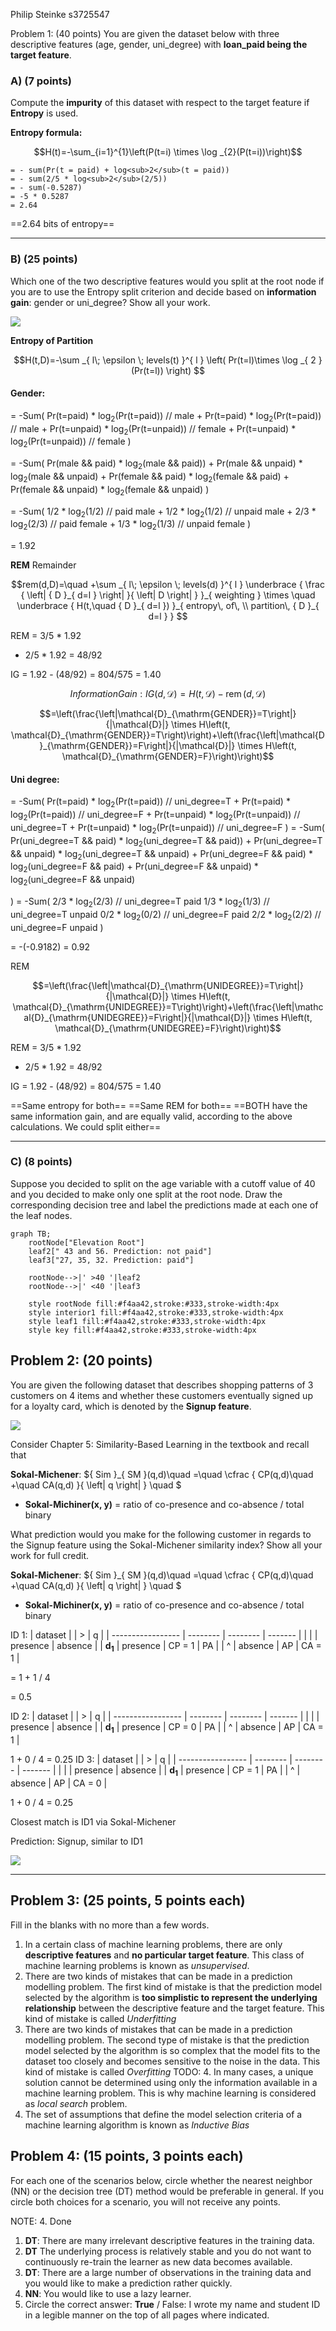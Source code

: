 Philip Steinke
s3725547

Problem 1: (40 points) You are given the dataset below with three descriptive features (age, gender, uni_degree) with **loan_paid being the target feature**.


### A) (7 points) 

Compute the **impurity** of this dataset with respect to the target feature if **Entropy** is used.

**Entropy formula:** 
```math
H(t)=-\sum_{i=1}^{1}\left(P(t=i) \times \log _{2}(P(t=i))\right)
```

```
= - sum(Pr(t = paid) + log<sub>2</sub>(t = paid))
= - sum(2/5 * log<sub>2</sub>(2/5))
= - sum(-0.5287)
= -5 * 0.5287
= 2.64
```
==2.64 bits of entropy==

---

### B) (25 points)

Which one of the two descriptive features would you split at the root node if you are to use the Entropy split criterion and decide based on **information gain**: gender or uni_degree? Show all your work.

![](./mid-semester-exam__page_1_of_3_.jpg)

**Entropy of Partition**
```math
H(t,D)=-\sum _{ l\; \epsilon \; levels(t) }^{ l } \left( Pr(t=l)\times \log _{ 2 } (Pr(t=l)) \right) 
```

#### Gender:

= -Sum(
    Pr(t=paid) * log<sub>2</sub>(Pr(t=paid)) // male
    + Pr(t=paid) * log<sub>2</sub>(Pr(t=paid)) // male
    + Pr(t=unpaid) * log<sub>2</sub>(Pr(t=unpaid)) // female
    + Pr(t=unpaid) * log<sub>2</sub>(Pr(t=unpaid)) // female
  )

= -Sum(
    Pr(male && paid) * log<sub>2</sub>(male && paid))
    + Pr(male && unpaid) * log<sub>2</sub>(male && unpaid)
    + Pr(female && paid) * log<sub>2</sub>(female && paid)
    + Pr(female && unpaid) * log<sub>2</sub>(female && unpaid)
  )

= -Sum(
      1/2 * log<sub>2</sub>(1/2)  // paid male 
    + 1/2 * log<sub>2</sub>(1/2)  // unpaid male
    + 2/3 * log<sub>2</sub>(2/3)  // paid female 
    + 1/3 * log<sub>2</sub>(1/3)  // unpaid female
  )

= 1.92

**REM** Remainder
```math
rem(d,D)=\quad +\sum _{ l\; \epsilon \; levels(d) }^{ l } \underbrace { \frac { \left| { D }_{ d=l } \right|  }{ \left| D \right|  }  }_{ weighting } \times \quad \underbrace { H(t,\quad { D }_{ d=l }) }_{ entropy\, of\, \\ partition\, { D }_{ d=l } } 
```
REM = 3/5 * 1.92
 + 2/5 * 1.92
= 48/92

IG = 1.92 - (48/92)
   = 804/575
   = 1.40

```math
Information Gain: IG(d,\mathcal{D})=H(t,\mathcal{D})-\operatorname{rem}(d,\mathcal{D})
```

```math
=\left(\frac{\left|\mathcal{D}_{\mathrm{GENDER}}=T\right|}{|\mathcal{D}|} \times H\left(t, \mathcal{D}_{\mathrm{GENDER}}=T\right)\right)+\left(\frac{\left|\mathcal{D}_{\mathrm{GENDER}}=F\right|}{|\mathcal{D}|} \times H\left(t, \mathcal{D}_{\mathrm{GENDER}=F}\right)\right)
```


#### Uni degree:

= -Sum(
      Pr(t=paid) * log<sub>2</sub>(Pr(t=paid)) // uni_degree=T
    + Pr(t=paid) * log<sub>2</sub>(Pr(t=paid)) // uni_degree=F
    + Pr(t=unpaid) * log<sub>2</sub>(Pr(t=unpaid)) // uni_degree=T
    + Pr(t=unpaid) * log<sub>2</sub>(Pr(t=unpaid)) // uni_degree=F
  )
= -Sum(
      Pr(uni_degree=T && paid) * log<sub>2</sub>(uni_degree=T && paid))
    + Pr(uni_degree=T && unpaid) * log<sub>2</sub>(uni_degree=T && unpaid)
    + Pr(uni_degree=F && paid) * log<sub>2</sub>(uni_degree=F && paid)
    + Pr(uni_degree=F && unpaid) * log<sub>2</sub>(uni_degree=F && unpaid)

  )
= -Sum(
      2/3 * log<sub>2</sub>(2/3)    // uni_degree=T paid
      1/3 * log<sub>2</sub>(1/3)  // uni_degree=T unpaid
      0/2 * log<sub>2</sub>(0/2)  // uni_degree=F paid
      2/2 * log<sub>2</sub>(2/2)  // uni_degree=F unpaid
  )

= -(-0.9182)
= 0.92

REM
```math
=\left(\frac{\left|\mathcal{D}_{\mathrm{UNIDEGREE}}=T\right|}{|\mathcal{D}|} \times H\left(t, \mathcal{D}_{\mathrm{UNIDEGREE}}=T\right)\right)+\left(\frac{\left|\mathcal{D}_{\mathrm{UNIDEGREE}}=F\right|}{|\mathcal{D}|} \times H\left(t, \mathcal{D}_{\mathrm{UNIDEGREE}=F}\right)\right)
```

REM = 3/5 * 1.92
 + 2/5 * 1.92
= 48/92

IG = 1.92 - (48/92)
   = 804/575
   = 1.40

==Same entropy for both==
==Same REM for both==
==BOTH have the same information gain, and are equally valid, according to the above calculations. We could split either==



---

### C) (8 points)

Suppose you decided to split on the age variable with a cutoff value of 40 and you decided to make only one split at the root node. Draw the corresponding decision tree and label the predictions made at each one of the leaf nodes.

```mermaid
graph TB;
    rootNode["Elevation Root"]
    leaf2[" 43 and 56. Prediction: not paid"]
    leaf3["27, 35, 32. Prediction: paid"]

    rootNode-->|' >40 '|leaf2
    rootNode-->|' <40 '|leaf3

    style rootNode fill:#f4aa42,stroke:#333,stroke-width:4px
    style interior1 fill:#f4aa42,stroke:#333,stroke-width:4px
    style leaf1 fill:#f4aa42,stroke:#333,stroke-width:4px
    style key fill:#f4aa42,stroke:#333,stroke-width:4px
```



## Problem 2: (20 points) 

You are given the following dataset that describes shopping patterns of 3 customers on 4 items and whether these customers eventually signed up for a loyalty card, which is denoted by the **Signup feature**.

![](./mid-semester-exam__page_2_of_3_.jpg)

Consider Chapter 5: Similarity-Based Learning in the textbook and recall that

**Sokal-Michener**: ${ Sim }_{ SM }(q,d)\quad =\quad \cfrac { CP(q,d)\quad +\quad CA(q,d) }{ \left| q \right|  } \quad $
- **Sokal-Michiner(x, y)** = ratio of co-presence and co-absence / total binary

What prediction would you make for the following customer in regards to the Signup feature using the Sokal-Michener similarity index? Show all your work for full credit.


**Sokal-Michener**: ${ Sim }_{ SM }(q,d)\quad =\quad \cfrac { CP(q,d)\quad +\quad CA(q,d) }{ \left| q \right|  } \quad $
- **Sokal-Michiner(x, y)** = ratio of co-presence and co-absence / total binary

ID 1:
| dataset           |          | >        | q       |
| ----------------- | -------- | -------- | ------- |
|                   |          | presence | absence |
| **d<sub>1</sub>** | presence | CP = 1   | PA      |
| ^                 | absence  | AP       | CA = 1  |

= 1 + 1 / 4

= 0.5


ID 2:
| dataset           |          | >        | q       |
| ----------------- | -------- | -------- | ------- |
|                   |          | presence | absence |
| **d<sub>1</sub>** | presence | CP = 0   | PA      |
| ^                 | absence  | AP       | CA = 1  |

1 + 0 / 4
= 0.25
ID 3:
| dataset           |          | >        | q       |
| ----------------- | -------- | -------- | ------- |
|                   |          | presence | absence |
| **d<sub>1</sub>** | presence | CP = 1   | PA      |
| ^                 | absence  | AP       | CA = 0  |

1 + 0 / 4
= 0.25

Closest match is ID1 via Sokal-Michener

Prediction: Signup, similar to ID1
 
![](./mid-semester-exam_customer.jpg)

---

## Problem 3: (25 points, 5 points each) 

Fill in the blanks with no more than a few words.
1. In a certain class of machine learning problems, there are only **descriptive features** and **no particular target feature**. This class of machine learning problems is known as
_unsupervised_.
2. There are two kinds of mistakes that can be made in a prediction modelling problem. The first kind of mistake is that the prediction model selected by the algorithm is **too simplistic to represent the underlying relationship** between the descriptive feature and the target feature. This kind of mistake is called _Underfitting_
3. There are two kinds of mistakes that can be made in a prediction modelling problem. The second type of mistake is that the prediction model selected by the algorithm is so complex that the model fits to the dataset too closely and becomes sensitive to the noise in the data. This kind of mistake is called _Overfitting_
TODO: 4. In many cases, a unique solution cannot be determined using only the information available in a machine learning problem. This is why machine learning is considered as _local search_ problem.
5. The set of assumptions that define the model selection criteria of a machine learning algorithm is known as _Inductive Bias_

## Problem 4: (15 points, 3 points each) 

For each one of the scenarios below, circle whether the nearest neighbor (NN) or the decision tree (DT) method would be preferable in general. If you circle both choices for a scenario, you will not receive any points.

NOTE: 4. Done
1. **DT**: There are many irrelevant descriptive features in the training data.
2. **DT** The underlying process is relatively stable and you do not want to continuously re-train the learner as new data becomes available.
3.  **DT**: There are a large number of observations in the training data and you would like to make a prediction rather quickly.
4. **NN**: You would like to use a lazy learner.
5. Circle the correct answer: **True** / False: I wrote my name and student ID in a legible manner
on the top of all pages where indicated.